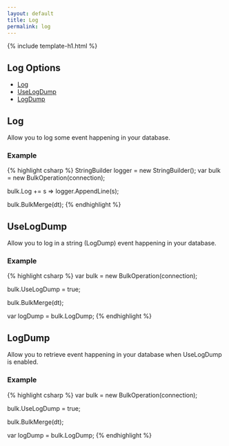 ```yaml
---
layout: default
title: Log
permalink: log
---
```


{% include template-h1.html %}
## Log Options
- [Log](#log)
- [UseLogDump](#uselogdump)
- [LogDump](#logdump)

## Log
Allow you to log some event happening in your database.

### Example
{% highlight csharp %}
StringBuilder logger = new StringBuilder();
var bulk = new BulkOperation(connection);

bulk.Log += s => logger.AppendLine(s);

bulk.BulkMerge(dt);
{% endhighlight %}

## UseLogDump
Allow you to log in a string (LogDump) event happening in your database.

### Example
{% highlight csharp %}
var bulk = new BulkOperation(connection);

bulk.UseLogDump = true;

bulk.BulkMerge(dt);

var logDump = bulk.LogDump;
{% endhighlight %}

## LogDump
Allow you to retrieve event happening in your database when UseLogDump is enabled.

### Example
{% highlight csharp %}
var bulk = new BulkOperation(connection);

bulk.UseLogDump = true;

bulk.BulkMerge(dt);

var logDump = bulk.LogDump;
{% endhighlight %}
